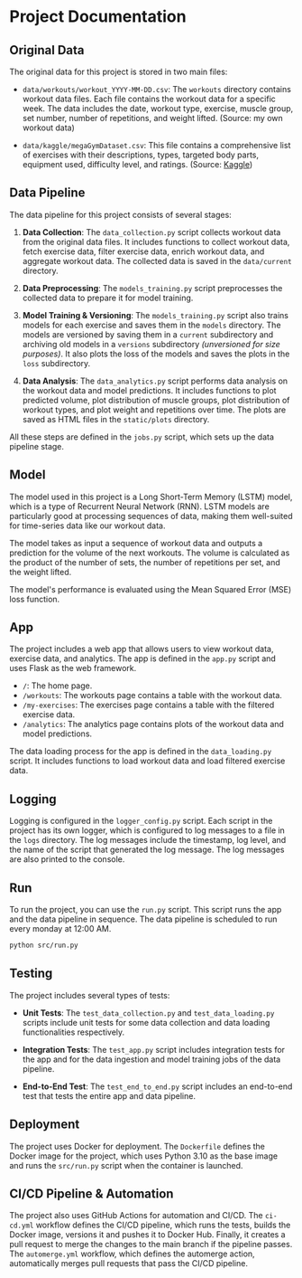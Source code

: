 # Project Documentation

## Original Data

The original data for this project is stored in two main files:

- `data/workouts/workout_YYYY-MM-DD.csv`: The `workouts` directory contains workout data files. Each file contains the workout data for a specific week. The data includes the date, workout type, exercise, muscle group, set number, number of repetitions, and weight lifted. (Source: my own workout data)

- `data/kaggle/megaGymDataset.csv`: This file contains a comprehensive list of exercises with their descriptions, types, targeted body parts, equipment used, difficulty level, and ratings. (Source: [Kaggle](https://www.kaggle.com/datasets/niharika41298/gym-exercise-data))

## Data Pipeline

The data pipeline for this project consists of several stages:

1. **Data Collection**: The `data_collection.py` script collects workout data from the original data files. It includes functions to collect workout data, fetch exercise data, filter exercise data, enrich workout data, and aggregate workout data. The collected data is saved in the `data/current` directory.

2. **Data Preprocessing**: The `models_training.py` script preprocesses the collected data to prepare it for model training.

3. **Model Training & Versioning**: The `models_training.py` script also trains models for each exercise and saves them in the `models` directory. The models are versioned by saving them in a `current` subdirectory and archiving old models in a `versions` subdirectory *(unversioned for size purposes)*. It also plots the loss of the models and saves the plots in the `loss` subdirectory.

4. **Data Analysis**: The `data_analytics.py` script performs data analysis on the workout data and model predictions. It includes functions to plot predicted volume, plot distribution of muscle groups, plot distribution of workout types, and plot weight and repetitions over time. The plots are saved as HTML files in the `static/plots` directory.

All these steps are defined in the `jobs.py` script, which sets up the data pipeline stage.

## Model

The model used in this project is a Long Short-Term Memory (LSTM) model, which is a type of Recurrent Neural Network (RNN). LSTM models are particularly good at processing sequences of data, making them well-suited for time-series data like our workout data.

The model takes as input a sequence of workout data and outputs a prediction for the volume of the next workouts. The volume is calculated as the product of the number of sets, the number of repetitions per set, and the weight lifted.

The model's performance is evaluated using the Mean Squared Error (MSE) loss function. 

## App

The project includes a web app that allows users to view workout data, exercise data, and analytics. The app is defined in the `app.py` script and uses Flask as the web framework.

- `/`: The home page.
- `/workouts`: The workouts page contains a table with the workout data.
- `/my-exercises`: The exercises page contains a table with the filtered exercise data.
- `/analytics`: The analytics page contains plots of the workout data and model predictions.

The data loading process for the app is defined in the `data_loading.py` script. It includes functions to load workout data and load filtered exercise data.

## Logging

Logging is configured in the `logger_config.py` script. Each script in the project has its own logger, which is configured to log messages to a file in the `logs` directory. The log messages include the timestamp, log level, and the name of the script that generated the log message. The log messages are also printed to the console.

## Run

To run the project, you can use the `run.py` script. This script runs the app and the data pipeline in sequence. The data pipeline is scheduled to run every monday at 12:00 AM.

```bash
python src/run.py
```

## Testing

The project includes several types of tests:

- **Unit Tests**: The `test_data_collection.py` and `test_data_loading.py` scripts include unit tests for some data collection and data loading functionalities respectively.

- **Integration Tests**: The `test_app.py` script includes integration tests for the app and for the data ingestion and model training jobs of the data pipeline.

- **End-to-End Test**: The `test_end_to_end.py` script includes an end-to-end test that tests the entire app and data pipeline.

## Deployment

The project uses Docker for deployment. The `Dockerfile` defines the Docker image for the project, which uses Python 3.10 as the base image and runs the `src/run.py` script when the container is launched.

## CI/CD Pipeline & Automation

The project also uses GitHub Actions for automation and CI/CD. The `ci-cd.yml` workflow defines the CI/CD pipeline, which runs the tests, builds the Docker image, versions it and pushes it to Docker Hub. Finally, it creates a pull request to merge the changes to the main branch if the pipeline passes. The `automerge.yml` workflow, which defines the automerge action, automatically merges pull requests that pass the CI/CD pipeline.